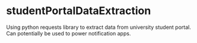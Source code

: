 # studentPortalDataExtraction
Using python requests library to extract data from university student portal. <br />
Can potentially be used to power notification apps.

